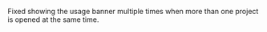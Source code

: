 Fixed showing the usage banner multiple times when more than one project is opened at the same time.